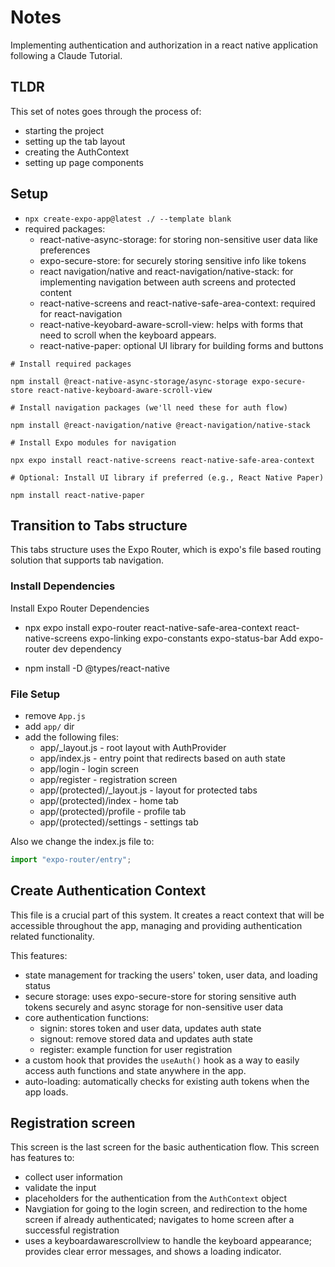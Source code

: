 # Notes

Implementing authentication and authorization in a react native application following a Claude Tutorial.

## TLDR

This set of notes goes through the process of:

- starting the project
- setting up the tab layout
- creating the AuthContext
- setting up page components

## Setup

- `npx create-expo-app@latest ./ --template blank`
- required packages:
  - react-native-async-storage: for storing non-sensitive user data like preferences
  - expo-secure-store: for securely storing sensitive info like tokens
  - react navigation/native and react-navigation/native-stack: for implementing navigation between auth screens and protected content
  - react-native-screens and react-native-safe-area-context: required for react-navigation
  - react-native-keyobard-aware-scroll-view: helps with forms that need to scroll when the keyboard appears.
  - react-native-paper: optional UI library for building forms and buttons

```text
# Install required packages

npm install @react-native-async-storage/async-storage expo-secure-store react-native-keyboard-aware-scroll-view

# Install navigation packages (we'll need these for auth flow)

npm install @react-navigation/native @react-navigation/native-stack

# Install Expo modules for navigation

npx expo install react-native-screens react-native-safe-area-context

# Optional: Install UI library if preferred (e.g., React Native Paper)

npm install react-native-paper
```

## Transition to Tabs structure

This tabs structure uses the Expo Router, which is expo's file based routing solution that supports tab navigation.

### Install Dependencies

Install Expo Router Dependencies

- npx expo install expo-router react-native-safe-area-context react-native-screens expo-linking expo-constants expo-status-bar
  Add expo-router dev dependency

- npm install -D @types/react-native

### File Setup

- remove `App.js`
- add `app/` dir
- add the following files:
  - app/\_layout.js - root layout with AuthProvider
  - app/index.js - entry point that redirects based on auth state
  - app/login - login screen
  - app/register - registration screen
  - app/(protected)/\_layout.js - layout for protected tabs
  - app/(protected)/index - home tab
  - app/(protected)/profile - profile tab
  - app/(protected)/settings - settings tab

Also we change the index.js file to:

```javascript
import "expo-router/entry";
```

## Create Authentication Context

This file is a crucial part of this system. It creates a react context that will be accessible throughout the app, managing and providing authentication related functionality.

This features:

- state management for tracking the users' token, user data, and loading status
- secure storage: uses expo-secure-store for storing sensitive auth tokens securely and async storage for non-sensitive user data
- core authentication functions:
  - signin: stores token and user data, updates auth state
  - signout: remove stored data and updates auth state
  - register: example function for user registration
- a custom hook that provides the `useAuth()` hook as a way to easily access auth functions and state anywhere in the app.
- auto-loading: automatically checks for existing auth tokens when the app loads.

## Registration screen

This screen is the last screen for the basic authentication flow. This screen has features to:

- collect user information
- validate the input
- placeholders for the authentication from the `AuthContext` object
- Navgiation for going to the login screen, and redirection to the home screen if already authenticated; navigates to home screen after a successful registration
- uses a keyboardawarescrollview to handle the keyboard appearance; provides clear error messages, and shows a loading indicator.
